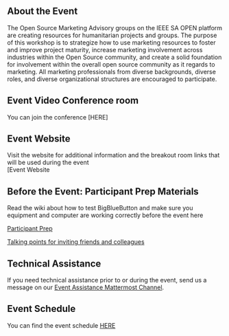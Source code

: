 ## About the Event
The Open Source Marketing Advisory groups on the IEEE SA OPEN platform are creating resources for humanitarian projects and groups. The purpose of this workshop is to strategize how to use marketing resources to foster and improve project maturity, increase marketing involvement across industries within the Open Source community, and create a solid foundation for involvement within the overall open source community as it regards to marketing. All marketing professionals from diverse backgrounds, diverse roles, and diverse organizational structures are encouraged to participate.

## Event Video Conference room
You can join the conference [HERE]

## Event Website
Visit the website for additional information and the breakout room links that will be used during the event <br>
[Event Website

## Before the Event: Participant Prep Materials
Read the wiki about how to test BigBlueButton and make sure you equipment and computer are working correctly before the event here

[Participant Prep](https://opensource.ieee.org/workshops/maymagworkshop/20210504-workshop-info/20210504-workshop-information/-/blob/main/Checking_bbb.md)

[Talking points for inviting friends and colleagues](https://opensource.ieee.org/workshops/advisory-groups/event-information/-/blob/main/talking_points_open.md)

## Technical Assistance
If you need technical assistance prior to or during the event, send us a message on our [Event Assistance Mattermost Channel](https://mattermost.leadingbit.com:3443/signup_user_complete/?id=9n6o9sxb43dbjrb9obofszyima).<br>


## Event Schedule
You can find the event schedule [HERE](https://opensource.ieee.org/workshops/maymagworkshop/20210504-workshop-info/20210504-workshop-information/-/blob/main/event_schedule_20210504.md)





